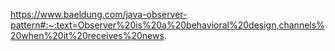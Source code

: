 https://www.baeldung.com/java-observer-pattern#:~:text=Observer%20is%20a%20behavioral%20design,channels%20when%20it%20receives%20news.